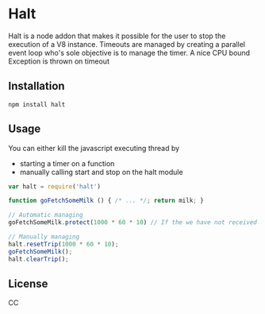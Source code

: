 Halt
====
Halt is a node addon that makes it possible for the user to stop the execution of a V8 instance.
Timeouts are managed by creating a parallel event loop who's sole objective is to manage the timer.
A nice CPU bound Exception is thrown on timeout


Installation
------------
``` 
npm install halt
```

Usage
-----
You can either kill the javascript executing thread by 
* starting a timer on a function
* manually calling start and stop on the halt module
```javascript
var halt = require('halt')

function goFetchSomeMilk () { /* ... */; return milk; }

// Automatic managing
goFetchSomeMilk.protect(1000 * 60 * 10) // If the we have not received milk within ten minutes, stop waiting

// Manually managing
halt.resetTrip(1000 * 60 * 10);
goFetchSomeMilk();
halt.clearTrip();
```

License
-------
CC

